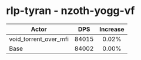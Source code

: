 # rlp-tyran - nzoth-yogg-vf
| Actor | DPS | Increase |
|---|:---:|:---:|
|void_torrent_over_mfi|84015|0.02%|
|Base|84002|0.00%|
